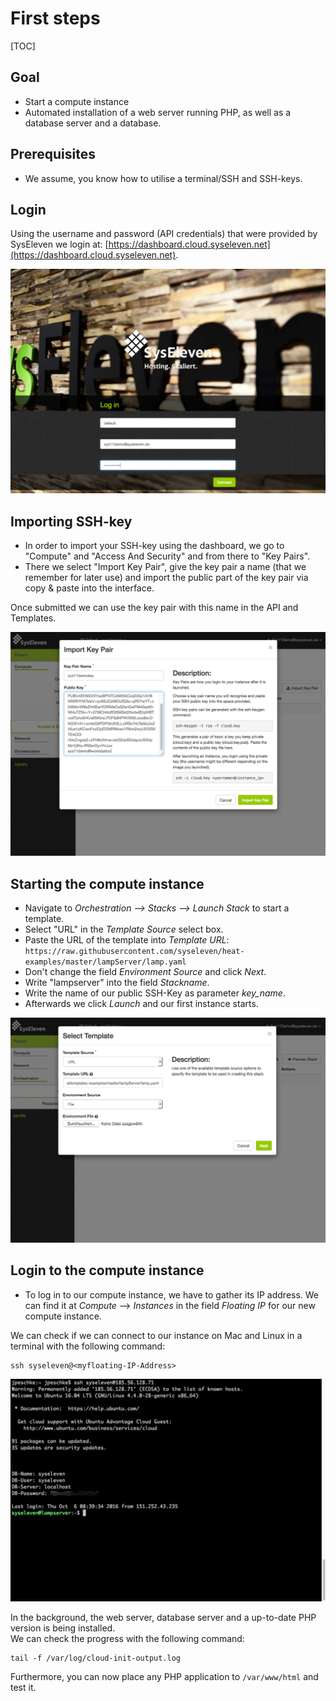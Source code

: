 # First steps

[TOC]

## Goal

* Start a compute instance
* Automated installation of a web server running PHP, as well as a database server and a database.

## Prerequisites

* We assume, you know how to utilise a terminal/SSH and SSH-keys.

## Login

Using the username and password (API credentials) that were provided by SysEleven we login at: [https://dashboard.cloud.syseleven.net](https://dashboard.cloud.syseleven.net).

![SysEleven Login](../img/login.png)

## Importing SSH-key

* In order to import your SSH-key using the dashboard, we go to "Compute" and "Access And Security" and from there to "Key Pairs".
* There we select "Import Key Pair", give the key pair a name (that we remember for later use) and import the public part of the key pair via copy & paste into the interface. 

Once submitted we can use the key pair with this name in the API and Templates.

![import SSH key](../img/sshkeys.png)

## Starting the compute instance

* Navigate to *Orchestration --> Stacks --> Launch Stack* to start a template.
* Select "URL" in the *Template Source* select box.
* Paste the URL of the template into *Template URL*:  
`https://raw.githubusercontent.com/syseleven/heat-examples/master/lampServer/lamp.yaml`
* Don't change the field *Environment Source* and click *Next*.
* Write "lampserver" into the field *Stackname*.
* Write the name of our public SSH-Key as parameter *key_name*.
* Afterwards we click *Launch* and our first instance starts.

![Launch Stack](../img/launch.png)

## Login to the compute instance
* To log in to our compute instance, we have to gather its IP address. We can find it at *Compute* --> *Instances* in the field *Floating IP* for our new compute instance. 

We can check if we can connect to our instance on Mac and Linux in a terminal with the following command:
```shell
ssh syseleven@<myfloating-IP-Address>
```

![SSH login](../img/loginterminal.png)

In the background, the web server, database server and a up-to-date PHP version is being installed.  
We can check the progress with the following command:
```shell
tail -f /var/log/cloud-init-output.log
```

Furthermore, you can now place any PHP application to `/var/www/html` and test it.